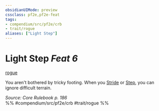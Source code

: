 ```yaml
---
obsidianUIMode: preview
cssclass: pf2e,pf2e-feat
tags:
- compendium/src/pf2e/crb
- trait/rogue
aliases: ["Light Step"]
---
```

# Light Step  *Feat 6*  
[rogue](Reference/Rules/Traits/rogue.md "Rogue Class Trait")  


You aren't bothered by tricky footing. When you [Stride](stride.md) or [Step](step.md), you can ignore difficult terrain.

*Source: Core Rulebook p. 186*  
%% #compendium/src/pf2e/crb #trait/rogue %%